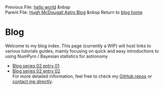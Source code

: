 Previous File: [hello world](..\..\01_helloworld\01helloworld_out.html)	 &nbsp 	
  Parent File: [Hugh McDougall Astro Blog](..\..\bloghome.html)	 &nbsp 	 Return to [blog home](..\..\bloghome.html)
  # Blog

  

  Welcome to my blog index. This page (currently a WIP) will host links to various tutorials guides, mainly focusing on quick and easy introductions to using NumPyro / Bayesian statistics for astronomy
  * [Blog series 02 entry 01](.\02_01_entryone\./entry02-02.html)  
* [Blog series 02 entry 02](.\02_02_entrytwo\./item2.html)  
For more detailed information, feel free to check my [GitHub repos](https://github.com/HughMcDougall/) or [contact me directly](hughmcdougallemail@gmail.com).
  